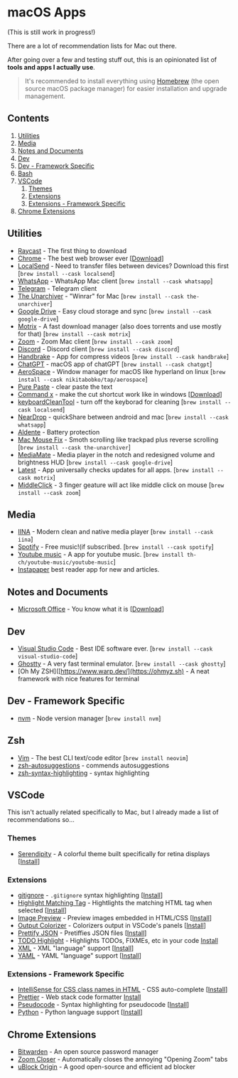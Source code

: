 # macOS Apps
(This is still work in progress!)

There are a lot of recommendation lists for Mac out there.

After going over a few and testing stuff out, this is an opinionated list of **tools and apps I actually use**.

> It's recommended to install everything using [Homebrew](https://brew.sh/) (the open source macOS package manager) for easier installation and upgrade management.

## Contents

1. [Utilities](#utilities)
2. [Media](#media)
3. [Notes and Documents](#notes-and-documents)
4. [Dev](#dev)
5. [Dev - Framework Specific](#dev---framework-specific)
6. [Bash](#bash)
7. [VSCode](#vscode)
   1. [Themes](#themes)
   2. [Extensions](#extensions)
   3. [Extensions - Framework Specific](#extensions---framework-specific)
8. [Chrome Extensions](#chrome-extensions)

## Utilities

- [Raycast](https://www.raycast.com) - The first thing to download
- [Chrome](https://www.google.com/chrome/) - The best web browser ever [[Download](https://www.google.com/chrome/)]
- [LocalSend](https://localsend.org/download) - Need to transfer files between devices? Download this first [`brew install --cask localsend`]
- [WhatsApp](https://www.whatsapp.com/) - WhatsApp Mac client [`brew install --cask whatsapp`]
- [Telegram](https://apps.apple.com/us/app/telegram-messenger/id686449807) - Telegram client
- [The Unarchiver](https://theunarchiver.com/) - "Winrar" for Mac [`brew install --cask the-unarchiver`]
- [Google Drive](https://www.google.com/drive/) - Easy cloud storage and sync [`brew install --cask google-drive`]
- [Motrix](https://motrix.app/) - A fast download manager (also does torrents and use mostly for that) [`brew install --cask motrix`]
- [Zoom](https://zoom.us/) - Zoom Mac client [`brew install --cask zoom`]
- [Discord](https://discord.com) - Discord client [`brew install --cask discord`]
- [Handbrake](https://handbrake.fr/) - App for compress videos [`brew install --cask handbrake`]
- [ChatGPT](https://chatgpt.com/download/) - macOS app of chatGPT [`brew install --cask chatgpt`]
- [AeroSpace](https://github.com/nikitabobko/AeroSpace) - Window manager for macOS like hyperland on linux [`brew install --cask nikitabobko/tap/aerospace`]
- [Pure Paste](https://apps.apple.com/us/app/pure-paste/id1611378436?mt=12) - clear paste the text
- [Command x](https://sindresorhus.com/command-x) - make the cut shortcut work like in windows [[Download](https://www.google.com/chrome/)]
- [keyboardCleanTool](https://localsend.org/download) - turn off the keyborad for cleaning [`brew install --cask localsend`]
- [NearDrop](https://github.com/grishka/NearDrop) - quickShare between android and mac [`brew install --cask whatsapp`]
- [Aldente](https://apphousekitchen.com/) - Battery protection
- [Mac Mouse Fix](https://macmousefix.com/en/) - Smoth scrolling like trackpad plus reverse scrolling [`brew install --cask the-unarchiver`]
- [MediaMate](https://wouter01.gumroad.com/l/mediamate) - Media player in the notch and redesigned volume and brightness HUD [`brew install --cask google-drive`]
- [Latest](https://max.codes/latest/) - App universally checks updates for all apps. [`brew install --cask motrix`]
- [MiddleClick](https://github.com/artginzburg/MiddleClick) - 3 finger geature will act like middle click on mouse [`brew install --cask zoom`]

## Media

- [IINA](https://iina.io/) - Modern clean and native media player [`brew install --cask iina`]
- [Spotify](https://www.spotify.com/) - Free music!(if subscribed. [`brew install --cask spotify`]
- [Youtube music](https://github.com/th-ch/youtube-music) - A app for youtube music. [`brew install th-ch/youtube-music/youtube-music`]
- [Instapaper](https://apps.apple.com/us/app/instapaper/id288545208) best reader app for new and articles.

## Notes and Documents

- [Microsoft Office](https://www.office.com/) - You know what it is [[Download](https://apps.apple.com/us/app-bundle/microsoft-365/id1450038993?mt=12)]

## Dev

- [Visual Studio Code](https://code.visualstudio.com/) - Best IDE software ever. [`brew install --cask visual-studio-code`]
- [Ghostty](https://ghostty.org/) - A very fast terminal emulator. [`brew install --cask ghostty`]
- [Oh My ZSH]([https://www.warp.dev/](https://ohmyz.sh) - A neat framework with nice features for terminal

## Dev - Framework Specific

- [nvm](https://github.com/nvm-sh/nvm) - Node version manager [`brew install nvm`]

## Zsh

- [Vim](https://neovim.io/) - The best CLI text/code editor [`brew install neovim`]
- [zsh-autosuggestions](https://github.com/zsh-users/zsh-autosuggestions) - commends autosuggestions
- [zsh-syntax-highlighting](https://github.com/zsh-users/zsh-syntax-highlighting.git) - syntax highlighting

## VSCode

This isn't actually related specifically to Mac, but I already made a list of recommendations so...

### Themes

- [Serendipity](https://marketplace.visualstudio.com/items?itemName=wicked-labs.wvsc-serendipity) - A colorful theme built specifically for retina displays [[Install](vscode:extension/wicked-labs.wvsc-serendipity)]

### Extensions

- [gitignore](https://marketplace.visualstudio.com/items?itemName=codezombiech.gitignore) - `.gitignore` syntax highlighting [[Install](vscode:extension/codezombiech.gitignore)]
- [Highlight Matching Tag](https://marketplace.visualstudio.com/items?itemName=vincaslt.highlight-matching-tag) - Hightlights the matching HTML tag when selected [[Install](vscode:extension/vincaslt.highlight-matching-tag)]
- [Image Preview](https://marketplace.visualstudio.com/items?itemName=kisstkondoros.vscode-gutter-preview) - Preview images embedded in HTML/CSS [[Install](vscode:extension/kisstkondoros.vscode-gutter-preview)]
- [Output Colorizer](https://marketplace.visualstudio.com/items?itemName=IBM.output-colorizer) - Colorizers output in VSCode's panels [[Install](vscode:extension/IBM.output-colorizer)]
- [Prettify JSON](https://marketplace.visualstudio.com/items?itemName=mohsen1.prettify-json) - Pretiffies JSON files [[Install](vscode:extension/mohsen1.prettify-json)]
- [TODO Highlight](https://marketplace.visualstudio.com/items?itemName=wayou.vscode-todo-highlight) - Highlights TODOs, FIXMEs, etc in your code [Install](vscode:extension/wayou.vscode-todo-highlight)
- [XML](https://marketplace.visualstudio.com/items?itemName=redhat.vscode-xml) - XML "language" support [[Install](vscode:extension/redhat.vscode-xml)]
- [YAML](https://marketplace.visualstudio.com/items?itemName=redhat.vscode-yaml) - YAML "language" support [[Install](vscode:extension/redhat.vscode-yaml)]

### Extensions - Framework Specific

- [IntelliSense for CSS class names in HTML](https://marketplace.visualstudio.com/items?itemName=Zignd.html-css-class-completion) - CSS auto-complete [[Install](vscode:extension/Zignd.html-css-class-completion)]
- [Prettier](https://marketplace.visualstudio.com/items?itemName=esbenp.prettier-vscode) - Web stack code formatter [Install](vscode:extension/esbenp.prettier-vscode)
- [Pseudocode](https://marketplace.visualstudio.com/items?itemName=willumz.generic-pseudocode) - Syntax highlighting for pseudocode [[Install](vscode:extension/willumz.generic-pseudocode)]
- [Python](https://marketplace.visualstudio.com/items?itemName=ms-python.python) - Python language support [[Install](vscode:extension/ms-python.python)]

## Chrome Extensions

- [Bitwarden](https://chrome.google.com/webstore/detail/bitwarden-free-password-m/nngceckbapebfimnlniiiahkandclblb?hl=en) - An open source password manager
- [Zoom Closer](https://chrome.google.com/webstore/detail/zoom-closer/appjbedfhcmpknanmbndpojcllfaemal?hl=en) - Automatically closes the annoying "Opening Zoom" tabs
- [uBlock Origin](https://chrome.google.com/webstore/detail/ublock-origin/cjpalhdlnbpafiamejdnhcphjbkeiagm?hl=en) - A good open-source and efficient ad blocker
